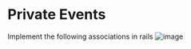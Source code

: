 # Private Events

Implement the following associations in rails
![image](https://github.com/user-attachments/assets/204067f5-6d2f-44a4-8919-6c35f69f2a36)
